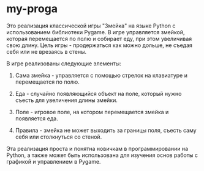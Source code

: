 # my-proga
Это реализация классической игры "Змейка" на языке Python с использованием библиотеки Pygame. В игре управляется змейкой, которая перемещается по полю и собирает еду, при этом увеличивая свою длину. Цель игры - продержаться как можно дольше, не съедая себя или не врезаясь в стены. 



В игре реализованы следующие элементы:

1. Сама змейка - управляется с помощью стрелок на клавиатуре и перемещается по полю.

2. Еда - случайно появляющийся объект на поле, который нужно съесть для увеличения длины змейки.

3. Поле - игровое поле, на котором перемещается змейка и появляется еда.

4. Правила - змейка не может выходить за границы поля, съесть саму себя или столкнуться со стеной.



Эта реализация проста и понятна новичкам в программировании на Python, а также может быть использована для изучения основ работы с графикой и управлением в Pygame.


